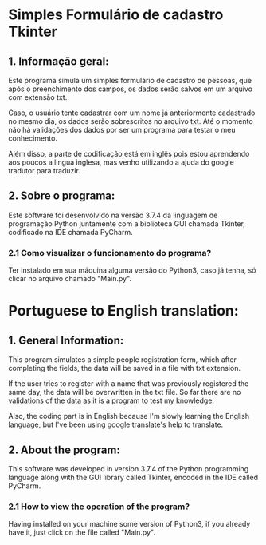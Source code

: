 # Simples Formulário de cadastro Tkinter

## 1. Informação geral:

Este programa simula um simples formulário de cadastro de pessoas, que após o preenchimento dos campos, os dados serão salvos em um arquivo com extensão txt.

Caso, o usuário tente cadastrar com um nome já anteriormente cadastrado no mesmo dia, os dados serão sobrescritos no arquivo txt. Até o momento não há validações dos dados por ser um programa para testar o meu conhecimento.

Além disso, a parte de codificação está em inglês pois estou aprendendo aos poucos a lingua inglesa, mas venho utilizando a ajuda do google tradutor para traduzir.

## 2. Sobre o programa:

Este software foi desenvolvido na versão 3.7.4 da linguagem de programação Python juntamente com a biblioteca GUI chamada Tkinter, codificado na IDE chamada PyCharm.

### 2.1 Como visualizar o funcionamento do programa?

Ter instalado em sua máquina alguma versão do Python3, caso já tenha, só clicar no arquivo chamado "Main.py".



# Portuguese to English translation:

## 1. General Information:

This program simulates a simple people registration form, which after completing the fields, the data will be saved in a file with txt extension.

If the user tries to register with a name that was previously registered the same day, the data will be overwritten in the txt file. So far there are no validations of the data as it is a program to test my knowledge.

Also, the coding part is in English because I'm slowly learning the English language, but I've been using google translate's help to translate.

## 2. About the program:

This software was developed in version 3.7.4 of the Python programming language along with the GUI library called Tkinter, encoded in the IDE called PyCharm.

### 2.1 How to view the operation of the program?

Having installed on your machine some version of Python3, if you already have it, just click on the file called "Main.py".




